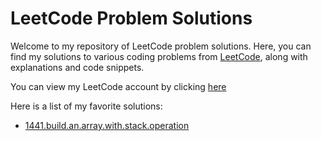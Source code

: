 # LeetCode Problem Solutions

Welcome to my repository of LeetCode problem solutions. Here, you can find my solutions to various coding problems from [LeetCode](https://leetcode.com/), along with explanations and code snippets.

You can view my LeetCode account by clicking [here](https://leetcode.com/GiacomoLeetCode/)

Here is a list of my favorite solutions:

- [1441.build.an.array.with.stack.operation](https://leetcode.com/problems/build-an-array-with-stack-operations/solutions/4243274/daily-leetcode-challenge/)


